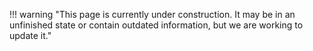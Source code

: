 !!! warning "This page is currently under construction. It may be in an unfinished state or contain outdated information, but we are working to update it."
